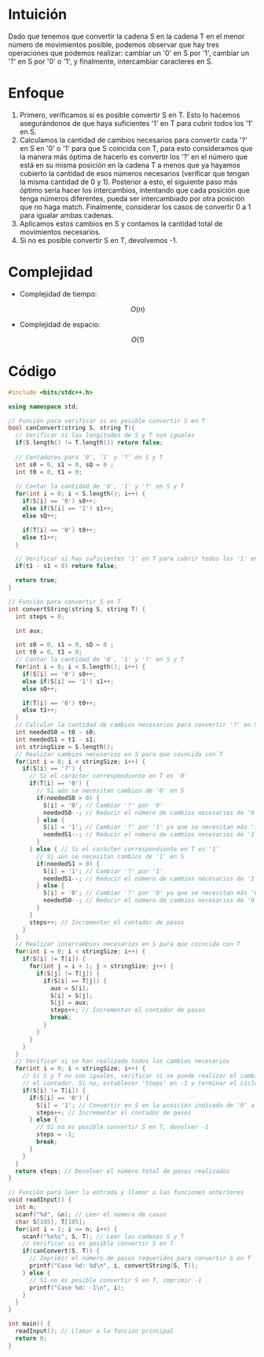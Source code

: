# Intuición
<!-- Describe your first thoughts on how to solve this problem. -->
Dado que tenemos que convertir la cadena S en la cadena T en el menor número de movimientos posible, podemos observar que hay tres operaciones que podemos realizar: cambiar un '0' en S por '1', cambiar un '?' en S por '0' o '1', y finalmente, intercambiar caracteres en S.

# Enfoque
<!-- Describe your approach to solving the problem. -->
1. Primero, verificamos si es posible convertir S en T. Esto lo hacemos asegurándonos de que haya suficientes '1' en T para cubrir todos los '1' en S.
2. Calculamos la cantidad de cambios necesarios para convertir cada '?' en S en '0' o '1' para que S coincida con T, para esto consideramos que la manera más óptima de hacerlo es convertir los '?' en el número que está en su misma posición en la cadena T a menos que ya hayamos cubierto la cantidad de esos números necesarios (verificar que tengan la misma cantidad de 0 y 1). Posterior a esto, el siguiente paso más óptimo sería hacer los intercambios, intentando que cada posición que tenga números diferentes, pueda ser intercambiado por otra posición que no haga match. Finalmente, considerar los casos de convertir 0 a 1 para igualar ambas cadenas.
3. Aplicamos estos cambios en S y contamos la cantidad total de movimientos necesarios.
4. Si no es posible convertir S en T, devolvemos -1.

# Complejidad
- Complejidad de tiempo:
    <!-- Add your time complexity here, e.g. $$O(n)$$ -->
    $$O(n)$$

- Complejidad de espacio:
    <!-- Add your space complexity here, e.g. $$O(n)$$ -->
    $$O(1)$$

# Código
```cpp
#include <bits/stdc++.h>

using namespace std;

// Función para verificar si es posible convertir S en T
bool canConvert(string S, string T){
  // Verificar si las longitudes de S y T son iguales
  if(S.length() != T.length()) return false;
  
  // Contadores para '0', '1' y '?' en S y T
  int s0 = 0, s1 = 0, sQ = 0 ;
  int t0 = 0, t1 = 0;
  
  // Contar la cantidad de '0', '1' y '?' en S y T
  for(int i = 0; i < S.length(); i++) {
    if(S[i] == '0') s0++;
    else if(S[i] == '1') s1++;
    else sQ++;

    if(T[i] == '0') t0++;
    else t1++;
  }

  // Verificar si hay suficientes '1' en T para cubrir todos los '1' en S
  if(t1 - s1 < 0) return false;

  return true;
}

// Función para convertir S en T
int convertString(string S, string T) {
  int steps = 0;

  int aux;

  int s0 = 0, s1 = 0, sQ = 0 ;
  int t0 = 0, t1 = 0;
  // Contar la cantidad de '0', '1' y '?' en S y T
  for(int i = 0; i < S.length(); i++) {
    if(S[i] == '0') s0++;
    else if(S[i] == '1') s1++;
    else sQ++;

    if(T[i] == '0') t0++;
    else t1++;
  }
  // Calcular la cantidad de cambios necesarios para convertir '?' en S en '0' o '1'
  int neededS0 = t0 - s0;
  int neededS1 = t1 - s1;
  int stringSize = S.length();
  // Realizar cambios necesarios en S para que coincida con T
  for(int i = 0; i < stringSize; i++) {
    if(S[i] == '?') {
      // Si el carácter correspondiente en T es '0'
      if(T[i] == '0') {
        // Si aún se necesitan cambios de '0' en S
        if(neededS0 > 0) {
          S[i] = '0'; // Cambiar '?' por '0'
          neededS0--; // Reducir el número de cambios necesarios de '0'
        } else {
          S[i] = '1'; // Cambiar '?' por '1' ya que se necesitan más '1'
          neededS1--; // Reducir el número de cambios necesarios de '1'
        }
      } else { // Si el carácter correspondiente en T es '1'
        // Si aún se necesitan cambios de '1' en S
        if(neededS1 > 0) {
          S[i] = '1'; // Cambiar '?' por '1'
          neededS1--; // Reducir el número de cambios necesarios de '1'
        } else {
          S[i] = '0'; // Cambiar '?' por '0' ya que se necesitan más '0'
          neededS0--; // Reducir el número de cambios necesarios de '0'
        }
      }
      steps++; // Incrementar el contador de pasos
    }
  }
  // Realizar intercambios necesarios en S para que coincida con T
  for(int i = 0; i < stringSize; i++) {
    if(S[i] != T[i]) {
      for(int j = i + 1; j < stringSize; j++) {
        if(S[j] != T[j]) {
          if(S[i] == T[j]) {
            aux = S[i];
            S[i] = S[j];
            S[j] = aux;
            steps++; // Incrementar el contador de pasos
            break;
          }
        }
      }
    }
  }
  // Verificar si se han realizado todos los cambios necesarios
  for(int i = 0; i < stringSize; i++) {
    // Si S y T no son iguales, verificar si se puede realizar el cambio de '0' a '1' y aumentar
    // el contador. Si no, establecer 'Steps' en -1 y terminar el ciclo for
    if(S[i] != T[i]) {
      if(S[i] == '0') {
        S[i] = '1'; // Convertir en S en la posición indicada de '0' a '1'
        steps++; // Incrementar el contador de pasos
      } else {
        // Si no es posible convertir S en T, devolver -1
        steps = -1;
        break;
      }
    }
  }
  return steps; // Devolver el número total de pasos realizados
}

// Función para leer la entrada y llamar a las funciones anteriores
void readInput() {
  int n;
  scanf("%d", &n); // Leer el número de casos
  char S[105], T[105];
  for(int i = 1; i <= n; i++) {
    scanf("%s%s", S, T); // Leer las cadenas S y T
    // Verificar si es posible convertir S en T
    if(canConvert(S, T)) {
      // Imprimir el número de pasos requeridos para convertir S en T
      printf("Case %d: %d\n", i, convertString(S, T));
    } else {
      // Si no es posible convertir S en T, imprimir -1
      printf("Case %d: -1\n", i);
    }
  }
}

int main() {
  readInput(); // Llamar a la función principal
  return 0;
}

```

